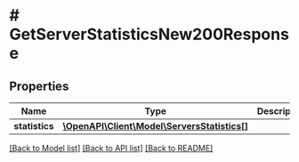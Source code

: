 # # GetServerStatisticsNew200Response

## Properties

Name | Type | Description | Notes
------------ | ------------- | ------------- | -------------
**statistics** | [**\OpenAPI\Client\Model\ServersStatistics[]**](ServersStatistics.md) |  | [optional]

[[Back to Model list]](../../README.md#models) [[Back to API list]](../../README.md#endpoints) [[Back to README]](../../README.md)
